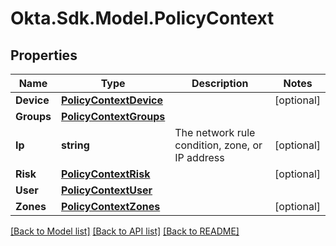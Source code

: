 # Okta.Sdk.Model.PolicyContext

## Properties

Name | Type | Description | Notes
------------ | ------------- | ------------- | -------------
**Device** | [**PolicyContextDevice**](PolicyContextDevice.md) |  | [optional] 
**Groups** | [**PolicyContextGroups**](PolicyContextGroups.md) |  | 
**Ip** | **string** | The network rule condition, zone, or IP address | [optional] 
**Risk** | [**PolicyContextRisk**](PolicyContextRisk.md) |  | [optional] 
**User** | [**PolicyContextUser**](PolicyContextUser.md) |  | 
**Zones** | [**PolicyContextZones**](PolicyContextZones.md) |  | [optional] 

[[Back to Model list]](../README.md#documentation-for-models) [[Back to API list]](../README.md#documentation-for-api-endpoints) [[Back to README]](../README.md)

